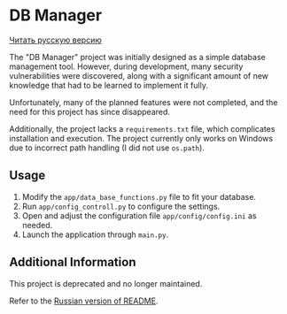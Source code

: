 # DB Manager

[Читать русскую версию](readme.ru.md)

The "DB Manager" project was initially designed as a simple database management tool. However, during development, many security vulnerabilities were discovered, along with a significant amount of new knowledge that had to be learned to implement it fully.

Unfortunately, many of the planned features were not completed, and the need for this project has since disappeared.

Additionally, the project lacks a `requirements.txt` file, which complicates installation and execution. The project currently only works on Windows due to incorrect path handling (I did not use `os.path`).

## Usage

1. Modify the `app/data_base_functions.py` file to fit your database.
2. Run `app/config_controll.py` to configure the settings.
3. Open and adjust the configuration file `app/config/config.ini` as needed.
4. Launch the application through `main.py`.

## Additional Information

This project is deprecated and no longer maintained.

Refer to the [Russian version of README](readme.ru.md).
